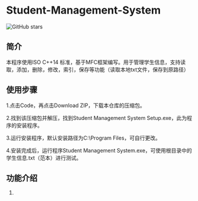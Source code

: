 # Student-Management-System
![GitHub stars](https://img.shields.io/github/stars/Xu-guangyun/Student-Management-System) 

## 简介

本程序使用ISO C++14 标准，基于MFC框架编写。用于管理学生信息，支持读取，添加，删除，修改，索引，保存等功能（读取本地txt文件，保存到原路径）

## 使用步骤

1.点击Code，再点击Download ZIP，下载本仓库的压缩包。

2.找到该压缩包并解压，找到Student Management System Setup.exe，此为程序的安装程序。

3.运行安装程序，默认安装路径为C:\Program Files，可自行更改。

4.安装完成后，运行程序Student Management System.exe，可使用根目录中的 学生信息.txt（范本）进行测试。

## 功能介绍

1.
